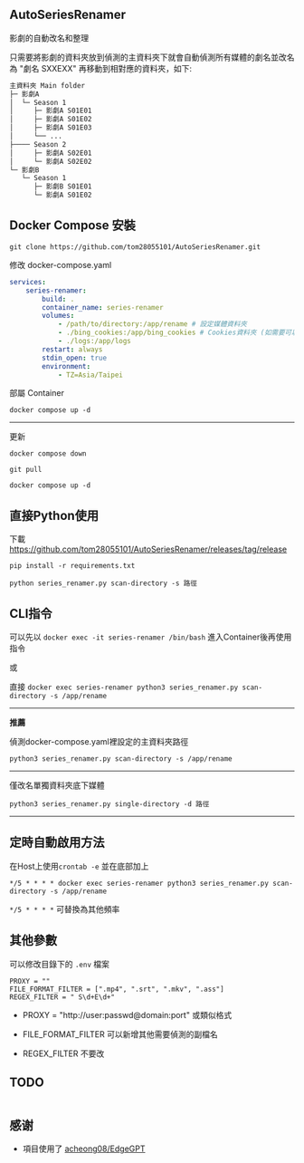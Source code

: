 ## AutoSeriesRenamer
影劇的自動改名和整理

只需要將影劇的資料夾放到偵測的主資料夾下就會自動偵測所有媒體的劇名並改名為 "劇名 SXXEXX" 再移動到相對應的資料夾，如下:
```bash
主資料夾 Main folder
├─ 影劇A
│  └─ Season 1
│     ├─ 影劇A S01E01
│     ├─ 影劇A S01E02
│     ├─ 影劇A S01E03
│     └── ...
├──── Season 2
│     ├─ 影劇A S02E01
│     └─ 影劇A S02E02
└─ 影劇B
   └─ Season 1
      ├─ 影劇B S01E01
      └─ 影劇A S01E02
```

## Docker Compose 安裝

`git clone https://github.com/tom28055101/AutoSeriesRenamer.git`

修改 docker-compose.yaml
```yml
services:
    series-renamer:
        build: .
        container_name: series-renamer
        volumes:
            - /path/to/directory:/app/rename # 設定媒體資料夾
            - ./bing_cookies:/app/bing_cookies # Cookies資料夾 (如需要可以將Cookies以bing_cookies_*.json的命名方式放入資料夾內，*為數字如1,2,3,4)
            - ./logs:/app/logs
        restart: always
        stdin_open: true
        environment:
            - TZ=Asia/Taipei
```

部屬 Container

`docker compose up -d`

--------------------------------------------------------------------------------------------

更新

`docker compose down`

`git pull`

`docker compose up -d`

## 直接Python使用
下載 https://github.com/tom28055101/AutoSeriesRenamer/releases/tag/release

`pip install -r requirements.txt`

`python series_renamer.py scan-directory -s 路徑`

## CLI指令

可以先以 `docker exec -it series-renamer /bin/bash` 進入Container後再使用指令

或

直接 `docker exec series-renamer python3 series_renamer.py scan-directory -s /app/rename`

--------------------------------------------------------------------------------------------

__**推薦**__

偵測docker-compose.yaml裡設定的主資料夾路徑    

`python3 series_renamer.py scan-directory -s /app/rename`

--------------------------------------------------------------------------------------------

僅改名單獨資料夾底下媒體

`python3 series_renamer.py single-directory -d 路徑`

--------------------------------------------------------------------------------------------


## 定時自動啟用方法

在Host上使用`crontab -e` 並在底部加上

`*/5 * * * * docker exec series-renamer python3 series_renamer.py scan-directory -s /app/rename`

`*/5 * * * *` 可替換為其他頻率

## 其他參數
可以修改目錄下的 `.env` 檔案
```
PROXY = ""
FILE_FORMAT_FILTER = [".mp4", ".srt", ".mkv", ".ass"] 
REGEX_FILTER = " S\d+E\d+"
```
- PROXY = "http://user:passwd@domain:port" 或類似格式

- FILE_FORMAT_FILTER 可以新增其他需要偵測的副檔名

- REGEX_FILTER 不要改

## TODO
```

```
## 感谢
- 項目使用了 [acheong08/EdgeGPT](https://github.com/acheong08/EdgeGPT)
